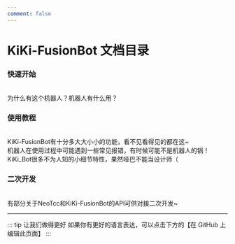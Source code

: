 ```yaml
---
comment: false
---
```

# KiKi-FusionBot 文档目录

### 快速开始
<br>
<NCard title="🤔 了解KiKi-FusionBot" link="./kiki_fusionbot">
为什么有这个机器人？机器人有什么用？
</NCard>

### 使用教程
<br>
<NCard title="🚀 使用KiKi-FusionBot" link="../course/command/user_command">
KiKi-FusionBot有十分多大大小小的功能，看不见看得见的都在这~
</NCard>
<br>
<NCard title="📑 常见问题" link="../course/faq">
机器人在使用过程中可能遇到一些常见报错，有时候可能不是机器人的锅！
</NCard>
<br>
<NCard title="🌹 细节特性" link="../course/features">
KiKi_Bot很多不为人知的小细节特性，果然哑巴不能当设计师（
</NCard>

### 二次开发
<br>
<NCard title="🔗 对接API" link="../develop/token">
有部分关于NeoTcc和KiKi-FusionBot的API可供对接二次开发~
</NCard>

---
::: tip 让我们做得更好
如果你有更好的语言表达，可以点击下方的【在 GitHub 上编辑此页面】
:::